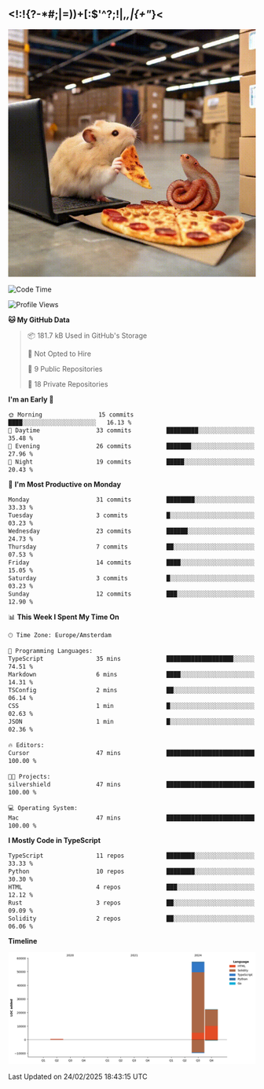 ## <!:!{?-*#;|=))+[:$'^?;!|,_,|{\+"_}<

![hamster is coding in front of pc at warehouse. and then, squid eats the pizza](/public/image/0.gif)

<!--START_SECTION:waka-->
![Code Time](http://img.shields.io/badge/Code%20Time-160%20hrs%2056%20mins-blue)

![Profile Views](http://img.shields.io/badge/Profile%20Views-0-blue)

**🐱 My GitHub Data** 

> 📦 181.7 kB Used in GitHub's Storage 
 > 
> 🚫 Not Opted to Hire
 > 
> 📜 9 Public Repositories 
 > 
> 🔑 18 Private Repositories 
 > 
**I'm an Early 🐤** 

```text
🌞 Morning                15 commits          ████░░░░░░░░░░░░░░░░░░░░░   16.13 % 
🌆 Daytime                33 commits          █████████░░░░░░░░░░░░░░░░   35.48 % 
🌃 Evening                26 commits          ███████░░░░░░░░░░░░░░░░░░   27.96 % 
🌙 Night                  19 commits          █████░░░░░░░░░░░░░░░░░░░░   20.43 % 
```
📅 **I'm Most Productive on Monday** 

```text
Monday                   31 commits          ████████░░░░░░░░░░░░░░░░░   33.33 % 
Tuesday                  3 commits           █░░░░░░░░░░░░░░░░░░░░░░░░   03.23 % 
Wednesday                23 commits          ██████░░░░░░░░░░░░░░░░░░░   24.73 % 
Thursday                 7 commits           ██░░░░░░░░░░░░░░░░░░░░░░░   07.53 % 
Friday                   14 commits          ████░░░░░░░░░░░░░░░░░░░░░   15.05 % 
Saturday                 3 commits           █░░░░░░░░░░░░░░░░░░░░░░░░   03.23 % 
Sunday                   12 commits          ███░░░░░░░░░░░░░░░░░░░░░░   12.90 % 
```


📊 **This Week I Spent My Time On** 

```text
🕑︎ Time Zone: Europe/Amsterdam

💬 Programming Languages: 
TypeScript               35 mins             ███████████████████░░░░░░   74.51 % 
Markdown                 6 mins              ████░░░░░░░░░░░░░░░░░░░░░   14.31 % 
TSConfig                 2 mins              ██░░░░░░░░░░░░░░░░░░░░░░░   06.14 % 
CSS                      1 min               █░░░░░░░░░░░░░░░░░░░░░░░░   02.63 % 
JSON                     1 min               █░░░░░░░░░░░░░░░░░░░░░░░░   02.36 % 

🔥 Editors: 
Cursor                   47 mins             █████████████████████████   100.00 % 

🐱‍💻 Projects: 
silvershield             47 mins             █████████████████████████   100.00 % 

💻 Operating System: 
Mac                      47 mins             █████████████████████████   100.00 % 
```

**I Mostly Code in TypeScript** 

```text
TypeScript               11 repos            ████████░░░░░░░░░░░░░░░░░   33.33 % 
Python                   10 repos            ████████░░░░░░░░░░░░░░░░░   30.30 % 
HTML                     4 repos             ███░░░░░░░░░░░░░░░░░░░░░░   12.12 % 
Rust                     3 repos             ██░░░░░░░░░░░░░░░░░░░░░░░   09.09 % 
Solidity                 2 repos             ██░░░░░░░░░░░░░░░░░░░░░░░   06.06 % 
```



**Timeline**

![Lines of Code chart](https://raw.githubusercontent.com/yosui/yosui/master/assets/bar_graph.png)


 Last Updated on 24/02/2025 18:43:15 UTC
<!--END_SECTION:waka-->
